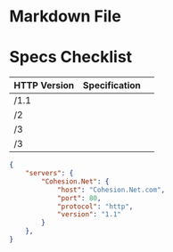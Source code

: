 ﻿# Markdown File



# Specs Checklist

| HTTP Version | Specification | |
|--------------|---------------|-|
| /1.1         |               | |
| /2           |               | |
| /3           |               | |
| /3           |               | |


```JSON
{
	"servers": {
		"Cohesion.Net": {
			"host": "Cohesion.Net.com",
			"port": 80,
			"protocol": "http",
			"version": "1.1"
		}
	},
}


```


